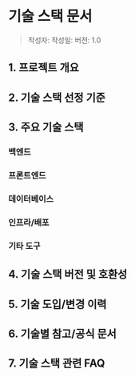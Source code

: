 # 기술 스택 문서

> 작성자: <!-- 여기에 이름을 입력하세요 -->
> 작성일: <!-- YYYY-MM-DD 형식으로 입력하세요 -->
> 버전: 1.0

## 1. 프로젝트 개요

<!-- 프로젝트의 목적과 주요 기능을 간단히 작성하세요. -->

## 2. 기술 스택 선정 기준

<!-- 기술 선정 시 고려한 기준, 팀의 우선순위, 요구사항 등을 작성하세요. -->
<!-- 예시: 오픈소스, 커뮤니티 활성도, 러닝커브, 유지보수성 등 -->

## 3. 주요 기술 스택

<!-- 필요에 따라 아래와 같이 세부 분류(###)를 추가해서 작성하세요. 세분화는 선택사항입니다. -->

### 백엔드

<!-- 예시: Python 3.10, FastAPI, Django -->

### 프론트엔드

<!-- 예시: React, TypeScript, Vue.js -->

### 데이터베이스

<!-- 예시: PostgreSQL, MongoDB -->

### 인프라/배포

<!-- 예시: Docker, AWS, GitHub Actions -->

### 기타 도구

<!-- 예시: Sentry(모니터링), Redis(캐시), Nginx(웹서버) 등 -->

## 4. 기술 스택 버전 및 호환성

<!-- 각 스택별 권장 버전, 호환성 이슈, 운영체제/플랫폼 정보 등 -->
<!-- 예시: Python 3.10 이상, Node.js 18.x, Ubuntu 22.04 지원 -->

## 5. 기술 도입/변경 이력

<!-- 언제 어떤 기술을 도입/변경했는지, 주요 결정사항과 그 이유를 기록하세요. -->
<!-- 예시: 2024-06-01 FastAPI 도입, 2024-07-01 PostgreSQL로 이전 -->

## 6. 기술별 참고/공식 문서

<!-- 각 기술별 공식 문서, 내부 위키, 참고 링크 등 -->
<!-- 예시: https://fastapi.tiangolo.com/ -->

## 7. 기술 스택 관련 FAQ

<!-- 자주 묻는 질문, 팀 내 합의사항, 기술 선택 관련 Q&A 등 -->
<!-- 예시: "왜 MongoDB 대신 PostgreSQL을 썼나요?" 등 -->
